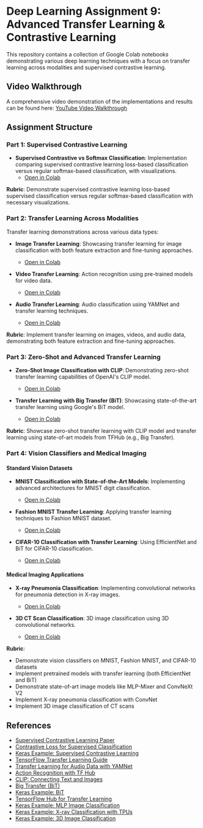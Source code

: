 # Deep Learning Assignment 9: Advanced Transfer Learning & Contrastive Learning

This repository contains a collection of Google Colab notebooks demonstrating various deep learning techniques with a focus on transfer learning across modalities and supervised contrastive learning.

## Video Walkthrough

A comprehensive video demonstration of the implementations and results can be found here:
[YouTube Video Walkthrough](https://youtu.be/your-video-id)

## Assignment Structure

### Part 1: Supervised Contrastive Learning

- **Supervised Contrastive vs Softmax Classification**: Implementation comparing supervised contrastive learning loss-based classification versus regular softmax-based classification, with visualizations.
  - [Open in Colab](https://colab.research.google.com/github/pruthvik-sheth/CMPE-258-Deep-Learning/blob/main/Assignments/Assignment-9/notebooks/Part%201/Supervised_Contrastive_vs_Softmax.ipynb)

**Rubric**: Demonstrate supervised contrastive learning loss-based supervised classification versus regular softmax-based classification with necessary visualizations.

### Part 2: Transfer Learning Across Modalities

Transfer learning demonstrations across various data types:

- **Image Transfer Learning**: Showcasing transfer learning for image classification with both feature extraction and fine-tuning approaches.

  - [Open in Colab](https://colab.research.google.com/github/pruthvik-sheth/CMPE-258-Deep-Learning/blob/main/Assignments/Assignment-9/notebooks/Part%202/Image_Transfer_Learning.ipynb)

- **Video Transfer Learning**: Action recognition using pre-trained models for video data.

  - [Open in Colab](https://colab.research.google.com/github/pruthvik-sheth/CMPE-258-Deep-Learning/blob/main/Assignments/Assignment-9/notebooks/Part%202/Video_Transfer_Learning.ipynb)

- **Audio Transfer Learning**: Audio classification using YAMNet and transfer learning techniques.
  - [Open in Colab](https://colab.research.google.com/github/pruthvik-sheth/CMPE-258-Deep-Learning/blob/main/Assignments/Assignment-9/notebooks/Part%202/Audio_Transfer_Learning.ipynb)

**Rubric**: Implement transfer learning on images, videos, and audio data, demonstrating both feature extraction and fine-tuning approaches.

### Part 3: Zero-Shot and Advanced Transfer Learning

- **Zero-Shot Image Classification with CLIP**: Demonstrating zero-shot transfer learning capabilities of OpenAI's CLIP model.

  - [Open in Colab](https://colab.research.google.com/github/pruthvik-sheth/CMPE-258-Deep-Learning/blob/main/Assignments/Assignment-9/notebooks/Part%203/Zero_Shot_Image_Classification_CLIP.ipynb)

- **Transfer Learning with Big Transfer (BiT)**: Showcasing state-of-the-art transfer learning using Google's BiT model.
  - [Open in Colab](https://colab.research.google.com/github/pruthvik-sheth/CMPE-258-Deep-Learning/blob/main/Assignments/Assignment-9/notebooks/Part%203/Transfer_Learning_with_Big_Transfer.ipynb)

**Rubric**: Showcase zero-shot transfer learning with CLIP model and transfer learning using state-of-art models from TFHub (e.g., Big Transfer).

### Part 4: Vision Classifiers and Medical Imaging

#### Standard Vision Datasets

- **MNIST Classification with State-of-the-Art Models**: Implementing advanced architectures for MNIST digit classification.

  - [Open in Colab](https://colab.research.google.com/github/pruthvik-sheth/CMPE-258-Deep-Learning/blob/main/Assignments/Assignment-9/notebooks/Part%204/MNIST_Classification_State_of_the_Art_Models.ipynb)

- **Fashion MNIST Transfer Learning**: Applying transfer learning techniques to Fashion MNIST dataset.

  - [Open in Colab](https://colab.research.google.com/github/pruthvik-sheth/CMPE-258-Deep-Learning/blob/main/Assignments/Assignment-9/notebooks/Part%204/Fashion_Mnist_Transfer_Learning.ipynb)

- **CIFAR-10 Classification with Transfer Learning**: Using EfficientNet and BiT for CIFAR-10 classification.
  - [Open in Colab](https://colab.research.google.com/github/pruthvik-sheth/CMPE-258-Deep-Learning/blob/main/Assignments/Assignment-9/notebooks/Part%204/CIFAR_10_Classification_Transfer_Learning.ipynb)

#### Medical Imaging Applications

- **X-ray Pneumonia Classification**: Implementing convolutional networks for pneumonia detection in X-ray images.

  - [Open in Colab](https://colab.research.google.com/github/pruthvik-sheth/CMPE-258-Deep-Learning/blob/main/Assignments/Assignment-9/notebooks/Part%204/Xray.ipynb)

- **3D CT Scan Classification**: 3D image classification using 3D convolutional networks.
  - [Open in Colab](https://colab.research.google.com/github/pruthvik-sheth/CMPE-258-Deep-Learning/blob/main/Assignments/Assignment-9/notebooks/Part%204/3D.ipynb)

**Rubric**:

- Demonstrate vision classifiers on MNIST, Fashion MNIST, and CIFAR-10 datasets
- Implement pretrained models with transfer learning (both EfficientNet and BiT)
- Demonstrate state-of-art image models like MLP-Mixer and ConvNeXt V2
- Implement X-ray pneumonia classification with ConvNet
- Implement 3D image classification of CT scans

## References

- [Supervised Contrastive Learning Paper](https://arxiv.org/abs/2004.11362)
- [Contrastive Loss for Supervised Classification](https://towardsdatascience.com/contrastive-loss-for-supervised-classification-224ae35692e7)
- [Keras Example: Supervised Contrastive Learning](https://keras.io/examples/vision/supervised-contrastive-learning/)
- [TensorFlow Transfer Learning Guide](https://www.tensorflow.org/tutorials/images/transfer_learning)
- [Transfer Learning for Audio Data with YAMNet](https://blog.tensorflow.org/2021/03/transfer-learning-for-audio-data-with-yamnet.html)
- [Action Recognition with TF Hub](https://www.tensorflow.org/hub/tutorials/action_recognition_with_tf_hub)
- [CLIP: Connecting Text and Images](https://openai.com/blog/clip/)
- [Big Transfer (BiT)](https://github.com/google-research/big_transfer)
- [Keras Example: BiT](https://keras.io/examples/vision/bit/)
- [TensorFlow Hub for Transfer Learning](https://amitness.com/2020/02/tensorflow-hub-for-transfer-learning/)
- [Keras Example: MLP Image Classification](https://keras.io/examples/vision/mlp_image_classification/)
- [Keras Example: X-ray Classification with TPUs](https://keras.io/examples/vision/xray_classification_with_tpus/)
- [Keras Example: 3D Image Classification](https://keras.io/examples/vision/3D_image_classification/)
